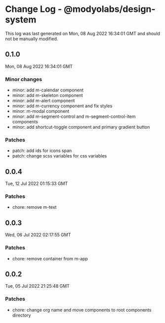 # Change Log - @modyolabs/design-system

This log was last generated on Mon, 08 Aug 2022 16:34:01 GMT and should not be manually modified.

## 0.1.0
Mon, 08 Aug 2022 16:34:01 GMT

### Minor changes

- minor: add m-calendar component
- minor: add m-skeleton component
- minor: add m-alert component
- minor: add m-currency component and fix styles
- minor: m-modal component
- minor: add m-segment-control and m-segment-control-item components
- minor: add shortcut-toggle component and primary gradient button

### Patches

- patch: add ids for icons span
- patch: change scss variables for css variables

## 0.0.4
Tue, 12 Jul 2022 01:15:33 GMT

### Patches

- chore: remove m-text

## 0.0.3
Wed, 06 Jul 2022 02:17:55 GMT

### Patches

- chore: remove container from m-app

## 0.0.2
Tue, 05 Jul 2022 21:25:48 GMT

### Patches

- chore: change org name and move components to root components directory

